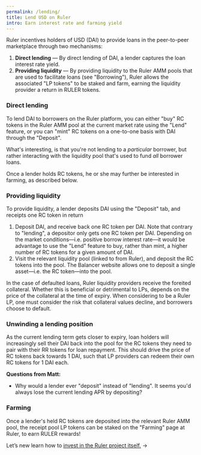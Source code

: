 ```yaml
---
permalink: /lending/
title: Lend USD on Ruler
intro: Earn interest rate and farming yield
---
```


Ruler incentives holders of USD (DAI) to provide loans in the peer-to-peer marketplace through two mechanisms:

1. **Direct lending** — By direct lending of DAI, a lender captures the loan interest rate yield.
2. **Providing liquidity** — By providing liquidity to the Ruler AMM pools that are used to facilitate loans (see "Borrowing"), Ruler allows the associated "LP tokens" to be staked and farm, earning the liquidity provider a return in RULER tokens.


### Direct lending

To lend DAI to borrowers on the Ruler platform, you can either "buy" RC tokens in the Ruler AMM pool at the current market rate using the "Lend" feature, or you can "mint" RC tokens on a one-to-one basis with DAI through the "Deposit". 

What's interesting, is that you're not lending to a *particular* borrower, but rather interacting with the liquidity pool that's used to fund *all* borrower loans.

Once a lender holds RC tokens, he or she may further be interested in farming, as described below.

### Providing liquidity

To provide liquidity, a lender deposits DAI using the "Deposit" tab, and receipts one RC token in return

1. Deposit DAI, and receive back one RC token per DAI. Note that contrary to "lending", a depositor only gets one RC token per DAI. Depending on the market conditions—i.e. positive borrow interest rate—it would be advantage to use the "Lend" feature to buy, rather than mint, a higher number of RC tokens for a given amount of DAI.
2. Visit the relevant liquidity pool (linked to from Ruler), and deposit the RC tokens into the pool. The Balancer website allows one to deposit a single asset—i.e. the RC token—into the pool.

In the case of defaulted loans, Ruler liquidity providers receive the foreited collateral. Whether this is beneficial or detrimental to LPs, depends on the price of the collateral at the time of expiry. When considering to be a Ruler LP, one must consider the risk that collateral values decline, and borrowers choose to default.

### Unwinding a lending position

As the current lending term gets closer to expiry, loan holders will increasingly sell their DAI back into the pool for the RC tokens they need to pair with their RR tokens for loan repayment. This should drive the price of RC tokens back towards 1 DAI, such that LP providers can redeem their own RC tokens for 1 DAI each.

**Questions from Matt:**

- Why would a lender ever "deposit" instead of "lending". It seems you'd always lose the current lending APR by depositing?

### Farming

Once a lender's held RC tokens are deposited into the relevant Ruler AMM pool, the receipt pool LP tokens can be staked on the "Farming" page at Ruler, to earn RULER rewards!

Let’s new learn how to [invest in the Ruler project itself.](/invest/) →